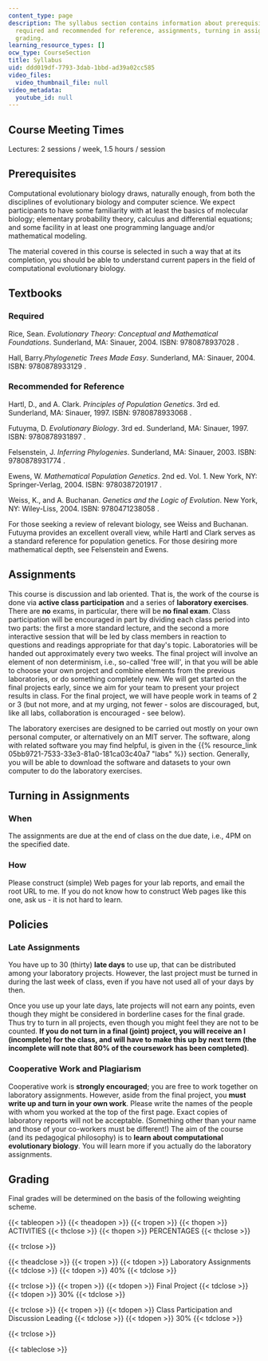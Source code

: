 ```yaml
---
content_type: page
description: The syllabus section contains information about prerequisites, textbooks
  required and recommended for reference, assignments, turning in assignments, policies,and
  grading.
learning_resource_types: []
ocw_type: CourseSection
title: Syllabus
uid: ddd019df-7793-3dab-1bbd-ad39a02cc585
video_files:
  video_thumbnail_file: null
video_metadata:
  youtube_id: null
---
```


Course Meeting Times
--------------------

Lectures: 2 sessions / week, 1.5 hours / session

Prerequisites
-------------

Computational evolutionary biology draws, naturally enough, from both the disciplines of evolutionary biology and computer science. We expect participants to have some familiarity with at least the basics of molecular biology; elementary probability theory, calculus and differential equations; and some facility in at least one programming language and/or mathematical modeling.

The material covered in this course is selected in such a way that at its completion, you should be able to understand current papers in the field of computational evolutionary biology.

Textbooks
---------

### Required

Rice, Sean. _Evolutionary Theory: Conceptual and Mathematical Foundations_. Sunderland, MA: Sinauer, 2004. ISBN: 9780878937028 .

Hall, Barry._Phylogenetic Trees Made Easy_. Sunderland, MA: Sinauer, 2004. ISBN: 9780878933129 .

### Recommended for Reference

Hartl, D., and A. Clark. _Principles of Population Genetics_. 3rd ed. Sunderland, MA: Sinauer, 1997. ISBN: 9780878933068 .

Futuyma, D. _Evolutionary Biology_. 3rd ed. Sunderland, MA: Sinauer, 1997. ISBN: 9780878931897 .

Felsenstein, J. _Inferring Phylogenies_. Sunderland, MA: Sinauer, 2003. ISBN: 9780878931774 .

Ewens, W. _Mathematical Population Genetics_. 2nd ed. Vol. 1. New York, NY: Springer-Verlag, 2004. ISBN: 9780387201917 .

Weiss, K., and A. Buchanan. _Genetics and the Logic of Evolution_. New York, NY: Wiley-Liss, 2004. ISBN: 9780471238058 .

For those seeking a review of relevant biology, see Weiss and Buchanan. Futuyma provides an excellent overall view, while Hartl and Clark serves as a standard reference for population genetics. For those desiring more mathematical depth, see Felsenstein and Ewens.

Assignments
-----------

This course is discussion and lab oriented. That is, the work of the course is done via **active class participation** and a series of **laboratory exercises**. There are **no** exams, in particular, there will be **no final exam**. Class participation will be encouraged in part by dividing each class period into two parts: the first a more standard lecture, and the second a more interactive session that will be led by class members in reaction to questions and readings appropriate for that day's topic. Laboratories will be handed out approximately every two weeks. The final project will involve an element of non determinism, i.e., so-called 'free will', in that you will be able to choose your own project and combine elements from the previous laboratories, or do something completely new. We will get started on the final projects early, since we aim for your team to present your project results in class. For the final project, we will have people work in teams of 2 or 3 (but not more, and at my urging, not fewer - solos are discouraged, but, like all labs, collaboration is encouraged - see below).

The laboratory exercises are designed to be carried out mostly on your own personal computer, or alternatively on an MIT server. The software, along with related software you may find helpful, is given in the {{% resource_link 05bb9721-7533-33e3-81a0-181ca03c40a7 "labs" %}} section. Generally, you will be able to download the software and datasets to your own computer to do the laboratory exercises.

Turning in Assignments
----------------------

### When

The assignments are due at the end of class on the due date, i.e., 4PM on the specified date.

### How

Please construct (simple) Web pages for your lab reports, and email the root URL to me. If you do not know how to construct Web pages like this one, ask us - it is not hard to learn.

Policies
--------

### Late Assignments

You have up to 30 (thirty) **late days** to use up, that can be distributed among your laboratory projects. However, the last project must be turned in during the last week of class, even if you have not used all of your days by then.

Once you use up your late days, late projects will not earn any points, even though they might be considered in borderline cases for the final grade. Thus try to turn in all projects, even though you might feel they are not to be counted. **If you do not turn in a final (joint) project, you will receive an I (incomplete) for the class, and will have to make this up by next term (the incomplete will note that 80% of the coursework has been completed)**.

### Cooperative Work and Plagiarism

Cooperative work is **strongly encouraged**; you are free to work together on laboratory assignments. However, aside from the final project, you **must write up and turn in your own work**. Please write the names of the people with whom you worked at the top of the first page. Exact copies of laboratory reports will not be acceptable. (Something other than your name and those of your co-workers must be different!) The aim of the course (and its pedagogical philosophy) is to **learn about computational evolutionary biology**. You will learn more if you actually do the laboratory assignments.

Grading
-------

Final grades will be determined on the basis of the following weighting scheme.

{{< tableopen >}}
{{< theadopen >}}
{{< tropen >}}
{{< thopen >}}
ACTIVITIES
{{< thclose >}}
{{< thopen >}}
PERCENTAGES
{{< thclose >}}

{{< trclose >}}

{{< theadclose >}}
{{< tropen >}}
{{< tdopen >}}
Laboratory Assignments
{{< tdclose >}}
{{< tdopen >}}
40%
{{< tdclose >}}

{{< trclose >}}
{{< tropen >}}
{{< tdopen >}}
Final Project
{{< tdclose >}}
{{< tdopen >}}
30%
{{< tdclose >}}

{{< trclose >}}
{{< tropen >}}
{{< tdopen >}}
Class Participation and Discussion Leading
{{< tdclose >}}
{{< tdopen >}}
30%
{{< tdclose >}}

{{< trclose >}}

{{< tableclose >}}